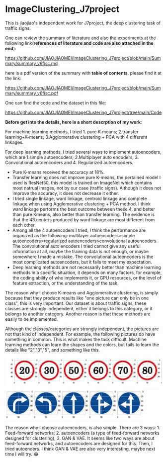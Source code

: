 # ImageClustering_J7project
This is jiaojiao's independent work for J7project, the deep clustering task of traffic signs.

One can review the summary of literature and also the experiments at the following link(**references of literature and code are also attached in the end**):

https://github.com/JIAOJIAOMEI/ImageClustering_J7project/blob/main/Summary/summary_v6fisc.md

here is a pdf version of the summary with **table of contents**, please find it at the link:

https://github.com/JIAOJIAOMEI/ImageClustering_J7project/blob/main/Summary/summary_v6fisc.pdf

One can find the code and the dataset in this file:

https://github.com/JIAOJIAOMEI/ImageClustering_J7project/tree/main/Code



**Before get into the details, here is a short descrption of my work**:

For machine learning methods, I tried 1. pure K-means; 2.transfer learning+K-means; 3.Agglomerative clustering + PCA with 4 different linkages.

For deep learning methods, I tried several ways to implement autoencoders, which are 1.simple autoencoders; 2.Multiplayer auto encoders; 3. Convolutional autoencoders and 4. Regularized autoencoders.

- Pure K-means received the accuracy at 18%.
- Transfer learning does not improve pure K-means, the pertained model I used is ResNet50, this model is trained on ImageNet which contains most natrual images, not by our case (traffic signs). Although it does not improve the accuracy, it does not decrease it either.
- I tried single linkage, ward linkage, centroid linkage and complete linkage when using Agglomerative clustering + PCA method. I think ward linkage performs the best outcome between these 4, and better than pure Kmeans, also better than transfer learning. The evidence is that the 43 centers produced by ward linkage are most different from each other.
- Among all the 4 autoencoders I tried, I think the performance are organized as the following: multilayer autoencoders>simple autoencoders>regularized autoencoders>convolutional autoencoders. The convolutional auto encoders I tried cannot give any useful information at all, maybe the training data is not enough, or maybe somewhere I made a mistake. The convolutional autoencoders is the most complicated autoencoders, but it fails to meet my expectation.
- Deep learning methods are not necessarily better than machine learning methods in a specific situation, it depends on many factors, for example, the coding ability of who implements it, or GPU resources, or the level of feature extraction, or the understanding of the task.

The reason why I choose K-means and Agglomerative clustering, is simply because that they produce results like "one picture can only be in one class", this is very important. Our dataset is about traffic signs, these classes are strongly independent, either it belongs to this category, or it belongs to another category. Another reason is that these methods are easily to be implemented.

Although the classes/categories are strongly independent, the pictures are not that kind of independent. For example, the following pictures do have something in common. This is what makes the task difficult. Machine learning methods can learn the shapes and the colors, but fails to learn the details like "2","3","5", and something like this.

<img src="image-20230125015422507.png" alt="image-20230125015422507" style="zoom:50%;" />

<img src="image-20230125015657787.png" alt="image-20230125015657787" style="zoom:50%;" />

The reason why I choose autoencoders, is also simple. There are 3 ways: 1. Feed-forward networks; 2. autoencoders (a type of feed-forward networks designed for clustering); 3. GAN & VAE. It seems like two ways are about feed-forward networks, and autoencoders are designed for this. Then, I tried autoenders. I think GAN & VAE are also very interesting, maybe next time I will try. 😂
